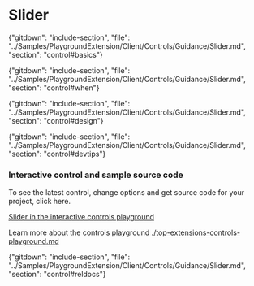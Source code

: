 ﻿# Slider

{"gitdown": "include-section", "file": "../Samples/PlaygroundExtension/Client/Controls/Guidance/Slider.md", "section": "control#basics"}

<!-- TODO get an IMAGE to embed here -->

<!-- TODO get an SAMPLE CODE to embed here -->

{"gitdown": "include-section", "file": "../Samples/PlaygroundExtension/Client/Controls/Guidance/Slider.md", "section": "control#when"}

{"gitdown": "include-section", "file": "../Samples/PlaygroundExtension/Client/Controls/Guidance/Slider.md", "section": "control#design"}

{"gitdown": "include-section", "file": "../Samples/PlaygroundExtension/Client/Controls/Guidance/Slider.md", "section": "control#devtips"}

### Interactive control and sample source code
To see the latest control, change options and get source code for your project, click here.

<a href="https://ms.portal.azure.com/?Microsoft_Azure_Playground=true#blade/Microsoft_Azure_Playground/ControlsIndexBlade/SliderPlayground" target="_blank">Slider in the interactive controls playground</a>

Learn more about the controls playground [./top-extensions-controls-playground.md](./top-extensions-controls-playground.md)


{"gitdown": "include-section", "file": "../Samples/PlaygroundExtension/Client/Controls/Guidance/Slider.md", "section": "control#reldocs"}
